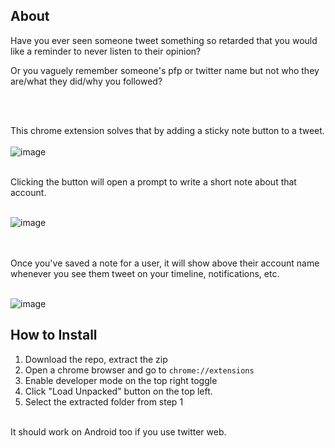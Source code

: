 ## About
Have you ever seen someone tweet something so retarded that you would like a reminder to never listen to their opinion?

Or you vaguely remember someone's pfp or twitter name but not who they are/what they did/why you followed?

<br><br>


This chrome extension solves that by adding a sticky note button to a tweet.
<br>
<br>
![image](https://github.com/user-attachments/assets/bf17c92e-ad5d-4567-967c-1723227a58ed)


<br>
Clicking the button will open a prompt to write a short note about that account.
<br>
<br>

![image](https://github.com/user-attachments/assets/95825d97-7b12-43bf-9d21-1ecc83154ee0)


<br>
<br>
Once you've saved a note for a user, it will show above their account name whenever you see them tweet on your timeline, notifications, etc.
<br>
<br>

![image](https://github.com/user-attachments/assets/b227c4b2-d7fe-4980-a043-af6ca6056294)

## How to Install

1. Download the repo, extract the zip
2. Open a chrome browser and go to `chrome://extensions`
3. Enable developer mode on the top right toggle
4. Click "Load Unpacked" button on the top left.
5. Select the extracted folder from step 1

<br>
It should work on Android too if you use twitter web.
